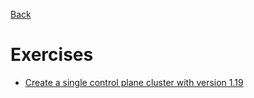 [Back](../README.md)

# Exercises

* [Create a single control plane cluster with version 1.19](Create-cluster.md)